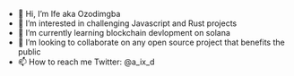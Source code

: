 - 👋 Hi, I’m Ife aka Ozodimgba
- 👀 I’m interested in challenging Javascript and Rust projects
- 🌱 I’m currently learning blockchain devlopment on solana
- 💞️ I’m looking to collaborate on any open source project that benefits the public
- 📫 How to reach me Twitter: @a_ix_d

<!---
Ife2002/Ife2002 is a ✨ special ✨ repository because its `README.md` (this file) appears on your GitHub profile.
You can click the Preview link to take a look at your changes.
--->
